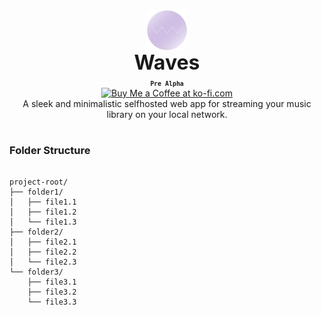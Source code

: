 <div align="center" style="display: flex; justify-content: center; align-items: center;">
  <img class="lo" src='https://github.com/Opensource-Waves/Waves/blob/main/github-logo/logo2.png' style="height: 4rem">
</div>
<div align="center" style="font-size: 2rem"><b>Waves</b></div>

<div align="center"><b><sub><code>Pre Alpha</code></sub></b></div>
<div align="center"><a href='https://ko-fi.com/brick_wall' target='_blank'><img height='30' style='border:0px;height:41px;' src='https://az743702.vo.msecnd.net/cdn/kofi3.png?v=0' border='0' margin-top="10px" alt='Buy Me a Coffee at ko-fi.com'/></a></div>
<div align="center">A sleek and minimalistic selfhosted web app for streaming your music library on your local network.</div>

<head>
  <style>
    pre {
      font-family: monospace;
      white-space: pre;
      margin: 0;
    }
  </style>
</head>

#

### Folder Structure

<pre>
<code>
project-root/
├── folder1/
│   ├── file1.1
│   ├── file1.2
│   └── file1.3
├── folder2/
│   ├── file2.1
│   ├── file2.2
│   └── file2.3
└── folder3/
    ├── file3.1
    ├── file3.2
    └── file3.3
</code>
</pre>
